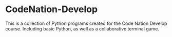 # CodeNation-Develop
This is a collection of Python programs created for the Code Nation Develop course. Including basic Python, as well as a collaborative terminal game.

